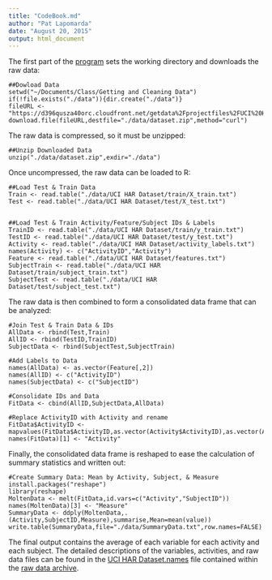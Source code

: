 ```yaml
---
title: "CodeBook.md"
author: "Pat Lapomarda"
date: "August 20, 2015"
output: html_document
---
```


The first part of the [program](run_analysis.R) sets the working directory and downloads the raw data:

```{r}
##Dowload Data
setwd("~/Documents/Class/Getting and Cleaning Data")
if(!file.exists("./data")){dir.create("./data")}
fileURL <- "https://d396qusza40orc.cloudfront.net/getdata%2Fprojectfiles%2FUCI%20HAR%20Dataset.zip"
download.file(fileURL,destfile="./data/dataset.zip",method="curl")
```

The raw data is compressed, so it must be unzipped:

```{r}
##Unzip Downloaded Data
unzip("./data/dataset.zip",exdir="./data")
```

Once uncompressed, the raw data can be loaded to R:

```{r}
##Load Test & Train Data
Train <- read.table("./data/UCI HAR Dataset/train/X_train.txt")
Test <- read.table("./data/UCI HAR Dataset/test/X_test.txt")


##Load Test & Train Activity/Feature/Subject IDs & Labels
TrainID <- read.table("./data/UCI HAR Dataset/train/y_train.txt")
TestID <- read.table("./data/UCI HAR Dataset/test/y_test.txt")
Activity <- read.table("./data/UCI HAR Dataset/activity_labels.txt")
names(Activity) <- c("ActivityID","Activity")
Feature <- read.table("./data/UCI HAR Dataset/features.txt")
SubjectTrain <- read.table("./data/UCI HAR Dataset/train/subject_train.txt")
SubjectTest <- read.table("./data/UCI HAR Dataset/test/subject_test.txt")
```

The raw data is then combined to form a consolidated data frame that can be analyzed:

```{r}
#Join Test & Train Data & IDs
AllData <- rbind(Test,Train)
AllID <- rbind(TestID,TrainID)
SubjectData <- rbind(SubjectTest,SubjectTrain)

#Add Labels to Data
names(AllData) <- as.vector(Feature[,2])
names(AllID) <- c("ActivityID")
names(SubjectData) <- c("SubjectID")

#Consolidate IDs and Data
FitData <- cbind(AllID,SubjectData,AllData)

#Replace ActivityID with Activity and rename
FitData$ActivityID <- mapvalues(FitData$ActivityID,as.vector(Activity$ActivityID),as.vector(Activity$Activity))
names(FitData)[1] <- "Activity"
```

Finally, the consolidated data frame is reshaped to ease the calculation of summary statistics and written out:
```{r}
#Create Summary Data: Mean by Activity, Subject, & Measure
install.packages("reshape")
library(reshape)
MoltenData <- melt(FitData,id.vars=c("Activity","SubjectID"))
names(MoltenData)[3] <- "Measure"
SummaryData <- ddply(MoltenData,.(Activity,SubjectID,Measure),summarise,Mean=mean(value))
write.table(SummaryData,file="./data/SummaryData.txt",row.names=FALSE)
```

The final output contains the average of each variable for each activity and each subject.  The detailed descriptions of the variables, activities, and raw data files can be found in the [UCI HAR Dataset.names](http://archive.ics.uci.edu/ml/machine-learning-databases/00240/UCI%20HAR%20Dataset.names) file contained within the [raw data archive](http://archive.ics.uci.edu/ml/machine-learning-databases/00240/).
